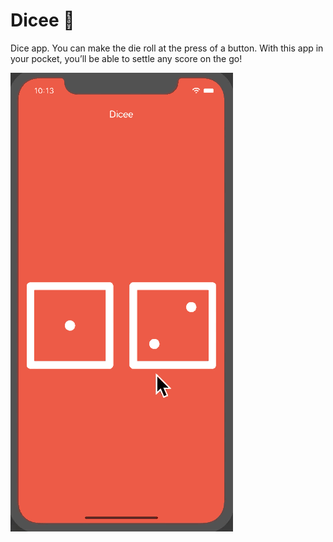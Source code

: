 # Dicee 🎲

Dice app. You can make the die roll at the press of a button. With this app in your pocket, you’ll be able to settle any score on the go!

![Finished App](https://github.com/MohitVerma786/Random_Dice/blob/master/dice.gif)
